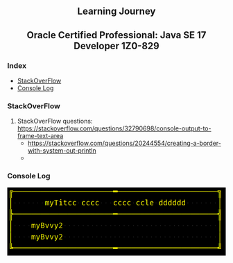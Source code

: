 <h2 align="center">Learning Journey</h2>
<h2 align="center">Oracle Certified Professional: Java SE 17 Developer 1Z0-829</h2>

### Index

* [StackOverFlow](#stackoverflow)
* [Console Log](#console-logw)


### StackOverFlow

1. StackOverFlow questions:
      https://stackoverflow.com/questions/32790698/console-output-to-frame-text-area
    * https://stackoverflow.com/questions/20244554/creating-a-border-with-system-out-println
    * 
### Console Log
![img.png](img.png)